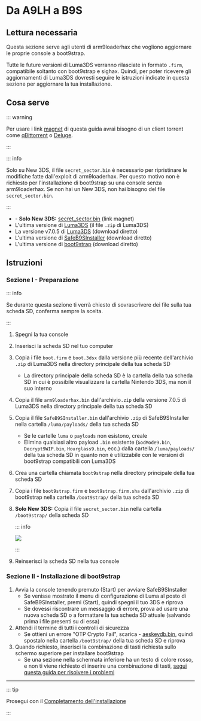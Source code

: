 # Da A9LH a B9S

## Lettura necessaria

Questa sezione serve agli utenti di arm9loaderhax che vogliono aggiornare le proprie console a boot9strap.

Tutte le future versioni di Luma3DS verranno rilasciate in formato `.firm`, compatibile soltanto con boot9strap e sighax. Quindi, per poter ricevere gli aggiornamenti di Luma3DS dovresti seguire le istruzioni indicate in questa sezione per aggiornare la tua installazione.

## Cosa serve

::: warning

Per usare i link [magnet](https://wikipedia.org/wiki/Magnet_URI_scheme) di questa guida avrai bisogno di un client torrent come [qBittorrent](https://www.qbittorrent.org/download.php) o [Deluge](http://dev.deluge-torrent.org/wiki/Download).

:::

::: info

Solo su New 3DS, il file `secret_sector.bin` è necessario per ripristinare le modifiche fatte dall'exploit di arm9loaderhax. Per questo motivo non è richiesto per l'installazione di boot9strap su una console senza arm9loaderhax. Se non hai un New 3DS, non hai bisogno del file `secret_sector.bin`.

:::

- <font-awesome-icon icon="fa-solid fa-magnet"/> - **Solo New 3DS:** [secret_sector.bin](magnet:?xt=urn:btih:15a3c97acf17d67af98ae8657cc66820cc58f655&dn=secret_sector.bin&tr=udp%3a%2f%2ftracker.torrent.eu.org%3a451%2fannounce&tr=udp%3a%2f%2ftracker.lelux.fi%3a6969%2fannounce&tr=udp%3a%2f%2ftracker.loadbt.com%3a6969%2fannounce&tr=udp%3a%2f%2ftracker.moeking.me%3a6969%2fannounce&tr=udp%3a%2f%2ftracker.monitorit4.me%3a6969%2fannounce&tr=udp%3a%2f%2ftracker.ololosh.space%3a6969%2fannounce&tr=udp%3a%2f%2ftracker.pomf.se%3a80%2fannounce&tr=udp%3a%2f%2ftracker.srv00.com%3a6969%2fannounce&tr=udp%3a%2f%2ftracker.theoks.net%3a6969%2fannounce&tr=udp%3a%2f%2ftracker.tiny-vps.com%3a6969%2fannounce&tr=udp%3a%2f%2fopen.tracker.cl%3a1337%2fannounce&tr=udp%3a%2f%2ftracker.zerobytes.xyz%3a1337%2fannounce&tr=udp%3a%2f%2ftracker1.bt.moack.co.kr%3a80%2fannounce&tr=udp%3a%2f%2fvibe.sleepyinternetfun.xyz%3a1738%2fannounce&tr=udp%3a%2f%2fwww.torrent.eu.org%3a451%2fannounce&tr=udp%3a%2f%2ftracker.openbittorrent.com%3a6969%2fannounce&tr=udp%3a%2f%2f9.rarbg.com%3a2810%2fannounce&tr=udp%3a%2f%2ftracker.opentrackr.org%3a1337%2fannounce&tr=udp%3a%2f%2fexodus.desync.com%3a6969%2fannounce&tr=http%3a%2f%2fopenbittorrent.com%3a80%2fannounce) (link magnet)
- L'ultima versione di [Luma3DS](https://github.com/LumaTeam/Luma3DS/releases/latest) (il file `.zip` di Luma3DS)
- La versione v7.0.5 di [Luma3DS](https://github.com/LumaTeam/Luma3DS/releases/download/v7.0.5/Luma3DSv7.0.5.zip) (download diretto)
- L'ultima versione di [SafeB9SInstaller](https://github.com/d0k3/SafeB9SInstaller/releases/download/v0.0.7/SafeB9SInstaller-20170605-122940.zip) (download diretto)
- L'ultima versione di [boot9strap](https://github.com/SciresM/boot9strap/releases/download/1.4/boot9strap-1.4.zip) (download diretto)

## Istruzioni

### Sezione I - Preparazione

::: info

Se durante questa sezione ti verrà chiesto di sovrascrivere dei file sulla tua scheda SD, conferma sempre la scelta.

:::

1. Spegni la tua console

2. Inserisci la scheda SD nel tuo computer

3. Copia i file `boot.firm` e `boot.3dsx` dalla versione più recente dell'archivio `.zip` di Luma3DS nella directory principale della tua scheda SD
    - La directory principale della scheda SD è la cartella della tua scheda SD in cui è possibile visualizzare la cartella Nintendo 3DS, ma non il suo interno

4. Copia il file `arm9loaderhax.bin` dall'archivio`.zip` della versione 7.0.5 di Luma3DS nella directory principale della tua scheda SD

5. Copia il file `SafeB9SInstaller.bin` dall'archivio `.zip` di SafeB9SInstaller nella cartella `/luma/payloads/` della tua scheda SD
    - Se le cartelle `luma` o `payloads` non esistono, creale
    - Elimina qualsiasi altro payload `.bin` esistente (`GodMode9.bin`, `Decrypt9WIP.bin`, `Hourglass9.bin`, ecc.) dalla cartella `/luma/payloads/` della tua scheda SD in quanto non è utilizzabile con le versioni di boot9strap compatibili con Luma3DS

6. Crea una cartella chiamata `boot9strap` nella directory principale della tua scheda SD

7. Copia i file `boot9strap.firm` e `boot9strap.firm.sha` dall'archivio `.zip` di boot9strap nella cartella `/boot9strap/` della tua scheda SD

8. **Solo New 3DS:** Copia il file `secret_sector.bin` nella cartella `/boot9strap/` della scheda SD

    ::: info

    ![](/images/screenshots/a9lh-to-b9s-root-layout.png)

    :::

9. Reinserisci la scheda SD nella tua console

### Sezione II - Installazione di boot9strap

1. Avvia la console tenendo premuto (Start) per avviare SafeB9SInstaller
    - Se venisse mostrato il menu di configurazione di Luma al posto di SafeB9SInstaller, premi (Start), quindi spegni il tuo 3DS e riprova
    - Se dovessi riscontrare un messaggio di errore, prova ad usare una nuova scheda SD o a formattare la tua scheda SD attuale (salvando prima i file presenti su di essa)
2. Attendi il termine di tutti i controlli di sicurezza
    - Se ottieni un errore "OTP Crypto Fail", scarica <font-awesome-icon icon="fa-solid fa-magnet"/> - [aeskeydb.bin](magnet:?xt=urn:btih:d25dab06a7e127922d70ddaa4fe896709dc99a1e&dn=aeskeydb.bin&tr=udp%3a%2f%2ftracker.tiny-vps.com%3a6969%2fannounce&tr=udp%3a%2f%2ftracker.lelux.fi%3a6969%2fannounce&tr=udp%3a%2f%2ftracker.loadbt.com%3a6969%2fannounce&tr=udp%3a%2f%2ftracker.moeking.me%3a6969%2fannounce&tr=udp%3a%2f%2ftracker.monitorit4.me%3a6969%2fannounce&tr=udp%3a%2f%2ftracker.ololosh.space%3a6969%2fannounce&tr=udp%3a%2f%2ftracker.pomf.se%3a80%2fannounce&tr=udp%3a%2f%2ftracker.srv00.com%3a6969%2fannounce&tr=udp%3a%2f%2ftracker.theoks.net%3a6969%2fannounce&tr=udp%3a%2f%2fopen.tracker.cl%3a1337%2fannounce&tr=udp%3a%2f%2ftracker.torrent.eu.org%3a451%2fannounce&tr=udp%3a%2f%2ftracker.zerobytes.xyz%3a1337%2fannounce&tr=udp%3a%2f%2ftracker1.bt.moack.co.kr%3a80%2fannounce&tr=udp%3a%2f%2fvibe.sleepyinternetfun.xyz%3a1738%2fannounce&tr=udp%3a%2f%2fwww.torrent.eu.org%3a451%2fannounce&tr=udp%3a%2f%2ftracker.openbittorrent.com%3a6969%2fannounce&tr=udp%3a%2f%2f9.rarbg.com%3a2810%2fannounce&tr=udp%3a%2f%2ftracker.opentrackr.org%3a1337%2fannounce&tr=http%3a%2f%2fopenbittorrent.com%3a80%2fannounce&tr=udp%3a%2f%2fexodus.desync.com%3a6969%2fannounce), quindi spostalo nella cartella `/boot9strap/` della tua scheda SD e riprova
3. Quando richiesto, inserisci la combinazione di tasti richiesta sullo schermo superiore per installare boot9strap
    - Se una sezione nella schermata inferiore ha un testo di colore rosso, e non ti viene richiesto di inserire una combinazione di tasti, [segui questa guida per risolvere i problemi](troubleshooting-a9lh-to-b9s)

<!--@include: ./_include/configure-luma3ds.md -->

___

::: tip

Prosegui con il [Completamento dell'installazione](finalizing-setup)

:::

